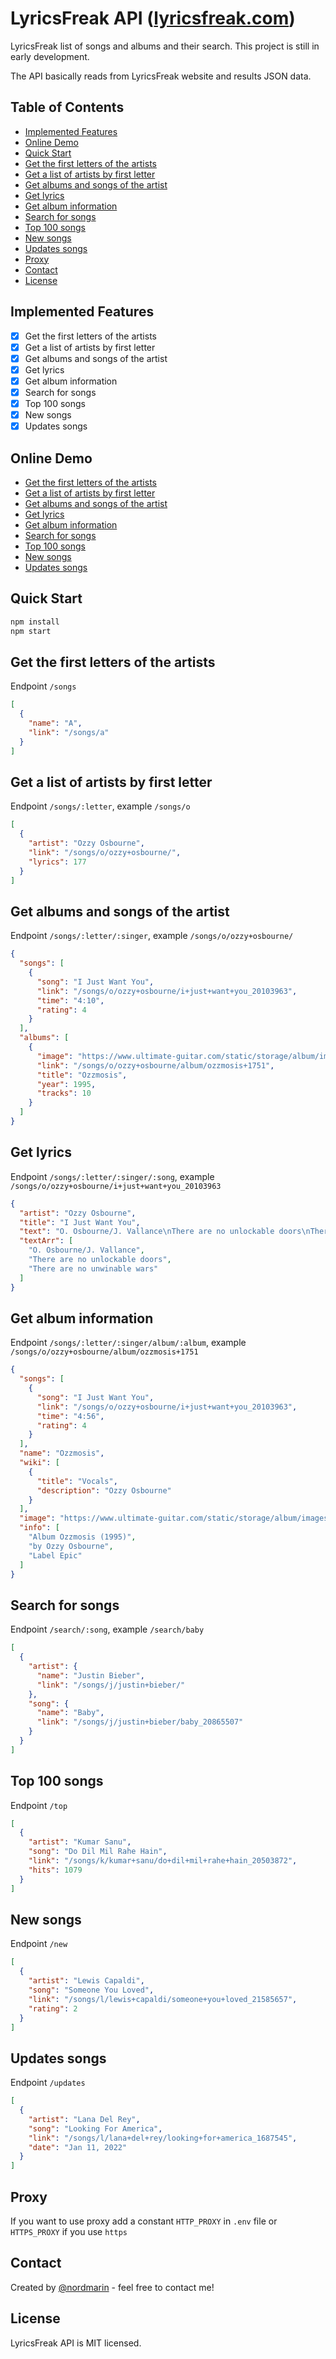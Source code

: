 # LyricsFreak API  ([lyricsfreak.com](https://lyricsfreak.com))

LyricsFreak list of songs and albums and their search. This project is still in early development.

The API basically reads from LyricsFreak website and results JSON data.

## Table of Contents

* [Implemented Features](#implemented-features)
* [Online Demo](#online-demo)
* [Quick Start](#quick-start)
* [Get the first letters of the artists](#get-the-first-letters-of-the-artists)
* [Get a list of artists by first letter](#get-a-list-of-artists-by-first-letter)
* [Get albums and songs of the artist](#get-albums-and-songs-of-the-artist)
* [Get lyrics](#get-lyrics)
* [Get album information](#get-album-information)
* [Search for songs](#search-for-songs)
* [Top 100 songs](#top-100-songs)
* [New songs](#new-songs)
* [Updates songs](#updates-songs)
* [Proxy](#proxy)
* [Contact](#contact)
* [License](#license)

## Implemented Features

- [x] Get the first letters of the artists
- [x] Get a list of artists by first letter
- [x] Get albums and songs of the artist
- [x] Get lyrics
- [x] Get album information
- [x] Search for songs
- [x] Top 100 songs
- [x] New songs
- [x] Updates songs

## Online Demo

* [Get the first letters of the artists](https://lyricsfreak-api.herokuapp.com/songs/)
* [Get a list of artists by first letter](https://lyricsfreak-api.herokuapp.com/songs/o/)
* [Get albums and songs of the artist](https://lyricsfreak-api.herokuapp.com/songs/o/ozzy+osbourne/)
* [Get lyrics](https://lyricsfreak-api.herokuapp.com/songs/o/ozzy+osbourne/i+just+want+you_20103963)
* [Get album information](https://lyricsfreak-api.herokuapp.com/songs/o/ozzy+osbourne/album/ozzmosis+1751)
* [Search for songs](https://lyricsfreak-api.herokuapp.com/search/baby)
* [Top 100 songs](https://lyricsfreak-api.herokuapp.com/top)
* [New songs](https://lyricsfreak-api.herokuapp.com/new)
* [Updates songs](https://lyricsfreak-api.herokuapp.com/updates)

## Quick Start

```bash
npm install
npm start
```

## Get the first letters of the artists

Endpoint `/songs`

```json
[
  {
    "name": "A",
    "link": "/songs/a"
  }
]
```

## Get a list of artists by first letter

Endpoint `/songs/:letter`, example `/songs/o`

```json
[
  {
    "artist": "Ozzy Osbourne",
    "link": "/songs/o/ozzy+osbourne/",
    "lyrics": 177
  }
]
```

## Get albums and songs of the artist

Endpoint `/songs/:letter/:singer`, example `/songs/o/ozzy+osbourne/`

```json
{
  "songs": [
    {
      "song": "I Just Want You",
      "link": "/songs/o/ozzy+osbourne/i+just+want+you_20103963",
      "time": "4:10",
      "rating": 4
    }
  ],
  "albums": [
    {
      "image": "https://www.ultimate-guitar.com/static/storage/album/images/f/c/fc00f77dc262fabe5e65dd518d6f9629545471e3.jpg",
      "link": "/songs/o/ozzy+osbourne/album/ozzmosis+1751",
      "title": "Ozzmosis",
      "year": 1995,
      "tracks": 10
    }
  ]
}
```

## Get lyrics

Endpoint `/songs/:letter/:singer/:song`, example `/songs/o/ozzy+osbourne/i+just+want+you_20103963`

```json
{
  "artist": "Ozzy Osbourne",
  "title": "I Just Want You",
  "text": "O. Osbourne/J. Vallance\nThere are no unlockable doors\nThere are no unwinable wars\n",
  "textArr": [
    "O. Osbourne/J. Vallance",
    "There are no unlockable doors",
    "There are no unwinable wars"
  ]
}
```

## Get album information

Endpoint `/songs/:letter/:singer/album/:album`, example `/songs/o/ozzy+osbourne/album/ozzmosis+1751`

```json
{
  "songs": [
    {
      "song": "I Just Want You",
      "link": "/songs/o/ozzy+osbourne/i+just+want+you_20103963",
      "time": "4:56",
      "rating": 4
    }
  ],
  "name": "Ozzmosis",
  "wiki": [
    {
      "title": "Vocals",
      "description": "Ozzy Osbourne"
    }
  ],
  "image": "https://www.ultimate-guitar.com/static/storage/album/images/8/8/885ecb22532abab2ad07a8b9d4fd34aca97e2a32.jpg",
  "info": [
    "Album Ozzmosis (1995)",
    "by Ozzy Osbourne",
    "Label Epic"
  ]
}
```

## Search for songs

Endpoint `/search/:song`, example `/search/baby`

```json
[
  {
    "artist": {
      "name": "Justin Bieber",
      "link": "/songs/j/justin+bieber/"
    },
    "song": {
      "name": "Baby",
      "link": "/songs/j/justin+bieber/baby_20865507"
    }
  }
]
```

## Top 100 songs

Endpoint `/top`

```json
[
  {
    "artist": "Kumar Sanu",
    "song": "Do Dil Mil Rahe Hain",
    "link": "/songs/k/kumar+sanu/do+dil+mil+rahe+hain_20503872",
    "hits": 1079
  }
]
```

## New songs

Endpoint `/new`

```json
[
  {
    "artist": "Lewis Capaldi",
    "song": "Someone You Loved",
    "link": "/songs/l/lewis+capaldi/someone+you+loved_21585657",
    "rating": 2
  }
]
```

## Updates songs

Endpoint `/updates`

```json
[
  {
    "artist": "Lana Del Rey",
    "song": "Looking For America",
    "link": "/songs/l/lana+del+rey/looking+for+america_1687545",
    "date": "Jan 11, 2022"
  }
]
```

## Proxy

If you want to use proxy add a constant `HTTP_PROXY` in `.env` file or `HTTPS_PROXY` if you use `https`

## Contact

Created by [@nordmarin](https://t.me/nordmarin) - feel free to contact me!

## License

LyricsFreak API is MIT licensed.